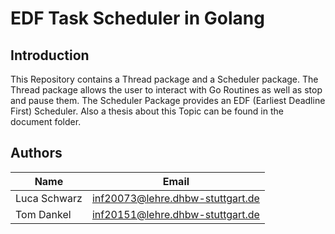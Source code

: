# EDF Task Scheduler in Golang

## Introduction

This Repository contains a Thread package and a Scheduler package. The Thread package allows the user to interact with Go Routines
as well as stop and pause them. The Scheduler Package provides an EDF (Earliest Deadline First) Scheduler. Also a thesis about this
Topic can be found in the document folder.

## Authors

| Name           | Email                                                                      |
| -------------- | ---------------------------------------------------                        |
| Luca Schwarz   | [inf20073@lehre.dhbw-stuttgart.de](mailto:inf20073@lehre.dhbw-stuttgart.de)|
| Tom Dankel     | [inf20151@lehre.dhbw-stuttgart.de](mailto:inf20151@lehre.dhbw-stuttgart.de)|
